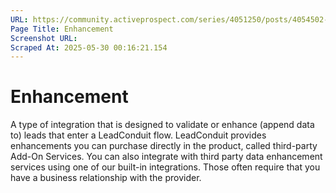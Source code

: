 ```yaml
---
URL: https://community.activeprospect.com/series/4051250/posts/4054502-activeprospect-product-glossary
Page Title: Enhancement
Screenshot URL: 
Scraped At: 2025-05-30 00:16:21.154
---
```


# Enhancement

A type of integration that is designed to validate or enhance (append data to) leads that enter a LeadConduit flow. LeadConduit provides enhancements you can purchase directly in the product, called third-party Add-On Services. You can also integrate with third party data enhancement services using one of our built-in integrations. Those often require that you have a business relationship with the provider. 